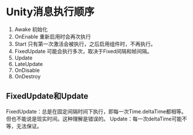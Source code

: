 # Unity消息执行顺序

1. Awake 初始化
2. OnEnable 重新启用时会再次执行
3. Start 只有第一次激活会被执行，之后启用组件时，不再执行。
4. FixedUpdate 可能会执行多次，取决于Fixed间隔和帧间隔。
5. Update
6. LateUpdate
7. OnDisable
8. OnDestroy

## FixedUpdate和Update

FixedUpdate：总是在固定间隔时间下执行，即每一次Time.deltaTime都相等。但也不能说是现实时间。这种理解是错误的。
Update：每一次deltaTime可能不等，无法保证。
